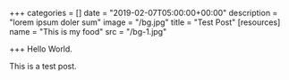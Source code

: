 +++
categories = []
date = "2019-02-07T05:00:00+00:00"
description = "lorem ipsum doler sum"
image = "/bg.jpg"
title = "Test Post"
[resources]
name = "This is my food"
src = "/bg-1.jpg"

+++
Hello World.

This is a test post.